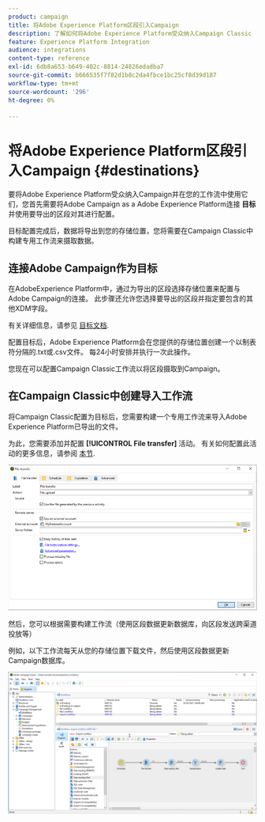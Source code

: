 ```yaml
---
product: campaign
title: 将Adobe Experience Platform区段引入Campaign
description: 了解如何将Adobe Experience Platform受众纳入Campaign Classic
feature: Experience Platform Integration
audience: integrations
content-type: reference
exl-id: 6db8a653-b649-402c-8814-24826edadba7
source-git-commit: b666535f7f82d1b8c2da4fbce1bc25cf8d39d187
workflow-type: tm+mt
source-wordcount: '296'
ht-degree: 0%

---
```


# 将Adobe Experience Platform区段引入Campaign {#destinations}



要将Adobe Experience Platform受众纳入Campaign并在您的工作流中使用它们，您首先需要将Adobe Campaign as a Adobe Experience Platform连接 **目标** 并使用要导出的区段对其进行配置。

目标配置完成后，数据将导出到您的存储位置，您将需要在Campaign Classic中构建专用工作流来摄取数据。

## 连接Adobe Campaign作为目标

在AdobeExperience Platform中，通过为导出的区段选择存储位置来配置与Adobe Campaign的连接。 此步骤还允许您选择要导出的区段并指定要包含的其他XDM字段。

有关详细信息，请参见 [目标文档](https://experienceleague.adobe.com/docs/experience-platform/destinations/catalog/email-marketing/adobe-campaign.html).

配置目标后，Adobe Experience Platform会在您提供的存储位置创建一个以制表符分隔的.txt或.csv文件。 每24小时安排并执行一次此操作。

您现在可以配置Campaign Classic工作流以将区段摄取到Campaign。

## 在Campaign Classic中创建导入工作流

将Campaign Classic配置为目标后，您需要构建一个专用工作流来导入Adobe Experience Platform已导出的文件。

为此，您需要添加并配置 **[!UICONTROL File transfer]** 活动。 有关如何配置此活动的更多信息，请参阅 [本节](../../workflow/using/file-transfer.md).

![](assets/rtcdp-file-transfer.png)

然后，您可以根据需要构建工作流（使用区段数据更新数据库，向区段发送跨渠道投放等）

例如，以下工作流每天从您的存储位置下载文件，然后使用区段数据更新Campaign数据库。

![](assets/rtcdp-workflow.png)
